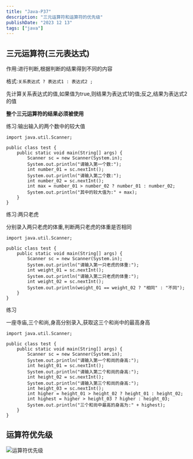 ```yaml
---
title: "Java-P37"
description: "三元运算符和运算符的优先级"
publishDate: "2023 12 13"
tags: ["java"]
---
```


## 三元运算符(三元表达式)

作用:进行判断,根据判断的结果得到不同的内容

格式:`关系表达式 ? 表达式1 : 表达式2 ;`

先计算关系表达式的值,如果值为true,则结果为表达式1的值;反之,结果为表达式2的值

**整个三元运算符的结果必须被使用**

练习:输出输入的两个数中的较大值

```
import java.util.Scanner;

public class test {
    public static void main(String[] args) {
        Scanner sc = new Scanner(System.in);
        System.out.println("请输入第一个数:");
        int number_01 = sc.nextInt();
        System.out.println("请输入第二个数:");
        int number_02 = sc.nextInt();
        int max = number_01 > number_02 ? number_01 : number_02;
        System.out.println("其中的较大值为:" + max);
    }
}
```

练习:两只老虎

分别录入两只老虎的体重,判断两只老虎的体重是否相同

```
import java.util.Scanner;

public class test {
    public static void main(String[] args) {
        Scanner sc = new Scanner(System.in);
        System.out.println("请输入第一只老虎的体重:");
        int weight_01 = sc.nextInt();
        System.out.println("请输入第二只老虎的体重:");
        int weight_02 = sc.nextInt();
        System.out.println(weight_01 == weight_02 ? "相同" : "不同");
    }
}
```

练习

一座寺庙,三个和尚,身高分别录入,获取这三个和尚中的最高身高

```
import java.util.Scanner;

public class test {
    public static void main(String[] args) {
        Scanner sc = new Scanner(System.in);
        System.out.println("请输入第一个和尚的身高:");
        int height_01 = sc.nextInt();
        System.out.println("请输入第二个和尚的身高:");
        int height_02 = sc.nextInt();
        System.out.println("请输入第三个和尚的身高:");
        int height_03 = sc.nextInt();
        int higher = height_01 > height_02 ? height_01 : height_02;
        int highest = higher > height_03 ? higher : height_03;
        System.out.println("三个和尚中最高的身高为:" + highest);
    }
}
```

## 运算符优先级

![运算符优先级](https://image-resources.vercel.app/运算符优先级)


